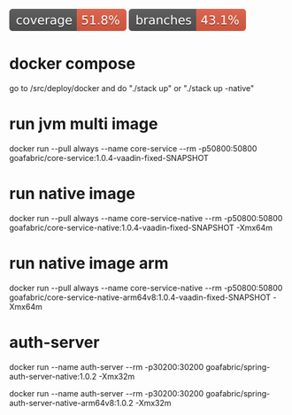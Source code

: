 ![Coverage](.github/badges/jacoco.svg)
![Branches](.github/badges/branches.svg)

# docker compose
go to /src/deploy/docker and do "./stack up" or "./stack up -native"

# run jvm multi image
docker run --pull always --name core-service --rm -p50800:50800 goafabric/core-service:1.0.4-vaadin-fixed-SNAPSHOT

# run native image
docker run --pull always --name core-service-native --rm -p50800:50800 goafabric/core-service-native:1.0.4-vaadin-fixed-SNAPSHOT -Xmx64m

# run native image arm
docker run --pull always --name core-service-native --rm -p50800:50800 goafabric/core-service-native-arm64v8:1.0.4-vaadin-fixed-SNAPSHOT -Xmx64m
                             
# auth-server 
docker run --name auth-server --rm -p30200:30200 goafabric/spring-auth-server-native:1.0.2 -Xmx32m

docker run --name auth-server --rm -p30200:30200 goafabric/spring-auth-server-native-arm64v8:1.0.2 -Xmx32m
